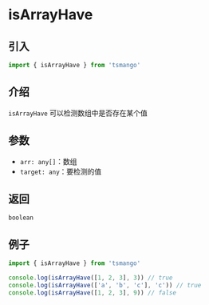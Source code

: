 # isArrayHave

## 引入

```ts
import { isArrayHave } from 'tsmango'
```

## 介绍

`isArrayHave` 可以检测数组中是否存在某个值

## 参数

- `arr: any[]`：数组
- `target: any`：要检测的值

## 返回

`boolean`

## 例子

```ts
import { isArrayHave } from 'tsmango'

console.log(isArrayHave([1, 2, 3], 3)) // true
console.log(isArrayHave(['a', 'b', 'c'], 'c')) // true
console.log(isArrayHave([1, 2, 3], 9)) // false
```
